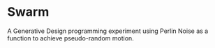Swarm
=====

A Generative Design programming experiment using Perlin Noise as a function to achieve pseudo-random motion.
